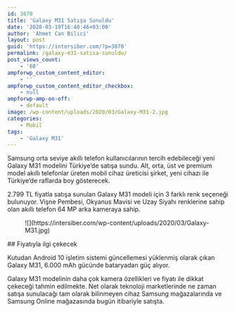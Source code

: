 ```yaml
---
id: 3870
title: 'Galaxy M31 Satışa Sunuldu'
date: '2020-03-19T16:40:46+03:00'
author: 'Ahmet Can Bilici'
layout: post
guid: 'https://intersiber.com/?p=3870'
permalink: /galaxy-m31-satisa-sunuldu/
post_views_count:
    - '68'
ampforwp_custom_content_editor:
    - ''
ampforwp_custom_content_editor_checkbox:
    - null
ampforwp-amp-on-off:
    - default
image: /wp-content/uploads/2020/03/Galaxy-M31-2.jpg
categories:
    - Mobil
tags:
    - 'Galaxy M31'
---
```


Samsung orta seviye akıllı telefon kullanıcılarının tercih edebileceği yeni Galaxy M31 modelini Türkiye’de satışa sundu. Alt, orta, üst ve premium model akıllı telefonlar üreten mobil cihaz üreticisi şirket, yeni cihazı ile Türkiye’de raflarda boy gösterecek.

2.799 TL fiyatla satışa sunulan Galaxy M31 modeli için 3 farklı renk seçeneği bulunuyor. Vişne Pembesi, Okyanus Mavisi ve Uzay Siyahı renklerine sahip olan akıllı telefon 64 MP arka kameraya sahip.

<figure class="wp-block-image size-full">![](https://intersiber.com/wp-content/uploads/2020/03/Galaxy-M31.jpg)</figure>## Fiyatıyla ilgi çekecek

Kutudan Android 10 işletim sistemi güncellemesi yüklenmiş olarak çıkan Galaxy M31, 6.000 mAh gücünde bataryadan güç alıyor.

Galaxy M31 modelinin daha çok kamera özellikleri ve fiyatı ile dikkat çekeceği tahmin edilmekte. Net olarak teknoloji marketlerinde ne zaman satışa sunulacağı tam olarak bilinmeyen cihaz Samsung mağazalarında ve Samsung Online mağazasında bugün itibariyle satışta.